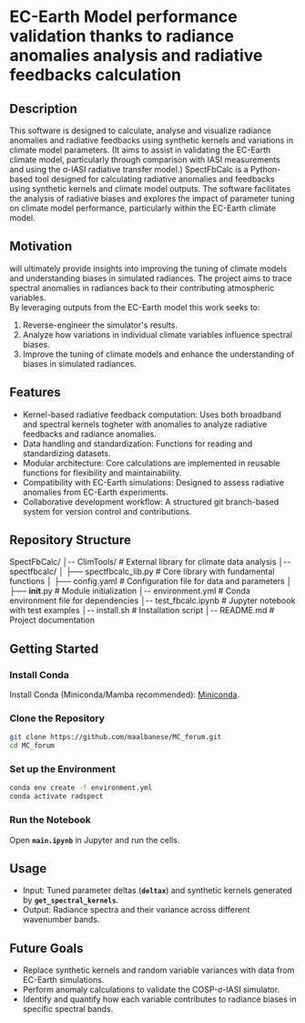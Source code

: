 # EC-Earth Model performance validation thanks to radiance anomalies analysis and radiative feedbacks calculation 
## Description
This software is designed to calculate, analyse and visualize radiance anomalies and radiative feedbacks using synthetic kernels and variations in climate model parameters. 
(It aims to assist in validating the EC-Earth climate model, particularly through comparison with IASI measurements and using the σ-IASI radiative transfer model.)
SpectFbCalc is a Python-based tool designed for calculating radiative anomalies and feedbacks using synthetic kernels and climate model outputs. The software facilitates the analysis of radiative biases and explores the impact of parameter tuning on climate model performance, particularly within the EC-Earth climate model.

## Motivation
will ultimately provide insights into improving the tuning of climate models and understanding biases in simulated radiances.
The project aims to trace spectral anomalies in radiances back to their contributing atmospheric variables.  
By leveraging outputs from the EC-Earth model this work seeks to: 
1. Reverse-engineer the simulator's results.
2. Analyze how variations in individual climate variables influence spectral biases. 
3. Improve the tuning of climate models and enhance the understanding of biases in simulated radiances.

## Features
- Kernel-based radiative feedback computation: Uses both broadband and spectral kernels togheter with anomalies to analyze radiative feedbacks and radiance anomalies.
- Data handling and standardization: Functions for reading and standardizing datasets.
- Modular architecture: Core calculations are implemented in reusable functions for flexibility and maintainability.
- Compatibility with EC-Earth simulations: Designed to assess radiative anomalies from EC-Earth experiments. 
- Collaborative development workflow: A structured git branch-based system for version control and contributions.

## Repository Structure
SpectFbCalc/
│-- ClimTools/                  # External library for climate data analysis
│-- spectfbcalc/
│   ├── spectfbcalc_lib.py      # Core library with fundamental functions
│   ├── config.yaml             # Configuration file for data and parameters
│   ├── __init__.py             # Module initialization
│-- environment.yml              # Conda environment file for dependencies
│-- test_fbcalc.ipynb      # Jupyter notebook with test examples
│-- install.sh                   # Installation script
│-- README.md                    # Project documentation

## Getting Started
### Install Conda
Install Conda (Miniconda/Mamba recommended): [Miniconda](https://docs.conda.io/en/latest/miniconda.html).
### Clone the Repository
```bash
git clone https://github.com/maalbanese/MC_forum.git
cd MC_forum
```
### Set up the Environment
```bash
conda env create -f environment.yml
conda activate radspect
```
### Run the Notebook
Open **`main.ipynb`** in Jupyter and run the cells.

## Usage
- Input: Tuned parameter deltas (**`deltax`**) and synthetic kernels generated by **`get_spectral_kernels`**.
- Output: Radiance spectra and their variance across different wavenumber bands.

## Future Goals 
- Replace synthetic kernels and random variable variances with data from EC-Earth simulations.
- Perform anomaly calculations to validate the COSP-σ-IASI simulator.
- Identify and quantify how each variable contributes to radiance biases in specific spectral bands.